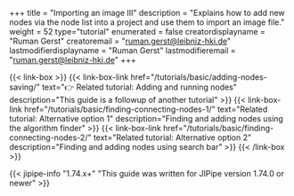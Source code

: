 +++
title = "Importing an image III"
description = "Explains how to add new nodes via the node list into a project and use them to import an image file."
weight = 52
type="tutorial"
enumerated = false
creatordisplayname = "Ruman Gerst"
creatoremail = "ruman.gerst@leibniz-hki.de"
lastmodifierdisplayname = "Ruman Gerst"
lastmodifieremail = "ruman.gerst@leibniz-hki.de"
+++

{{< link-box >}}
    {{< link-box-link href="/tutorials/basic/adding-nodes-saving/" text="👉 Related tutorial: Adding and running nodes" description="This guide is a followup of another tutorial" >}}
    {{< link-box-link href="/tutorials/basic/finding-connecting-nodes-1/" text="Related tutorial: Alternative option 1" description="Finding and adding nodes using the algorithm finder" >}}
    {{< link-box-link href="/tutorials/basic/finding-connecting-nodes-2/" text="Related tutorial: Alternative option 2" description="Finding and adding nodes using search bar" >}}
{{< /link-box >}}

{{< jipipe-info "1.74.x+" "This guide was written for JIPipe version 1.74.0 or newer" >}}